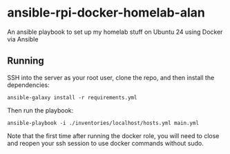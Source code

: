# ansible-rpi-docker-homelab-alan

An ansible playbook to set up my homelab stuff on Ubuntu 24 using Docker via Ansible

## Running

SSH into the server as your root user, clone the repo, and then install the dependencies:

```
ansible-galaxy install -r requirements.yml
```

Then run the playbook:

```
ansible-playbook -i ./inventories/localhost/hosts.yml main.yml
```

Note that the first time after running the docker role, you will need to close and reopen your ssh session to use docker commands without sudo.
